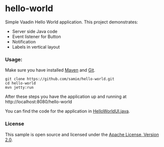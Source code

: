 hello-world
===========

Simple Vaadin Hello World application. This project demonstrates:
 * Server side Java code
 * Event listener for Button
 * Notification
 * Labels in vertical layout

### Usage:

Make sure you have installed [Maven](http://maven.apache.org/) and [Git](http://git-scm.com/).

    git clone https://github.com/samie/hello-world.git
    cd hello-world
    mvn jetty:run
    
After these steps you have the application up and running at http://localhost:8080/hello-world

You can find the code for the application in [HelloWorldUI.java](src/main/java/org/vaadin/samples/helloworld/HelloWorldUI.java).

### License

This sample is open source and licensed under the [Apache License, Version 2.0](http://www.apache.org/licenses/LICENSE-2.0.html).
